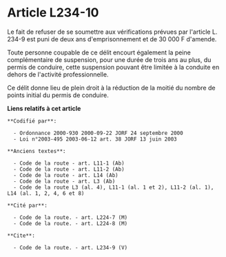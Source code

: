 # Article L234-10

Le fait de refuser de se soumettre aux vérifications prévues par l'article L. 234-9 est puni de deux ans d'emprisonnement et
de 30 000 F d'amende.

Toute personne coupable de ce délit encourt également la peine complémentaire de suspension, pour une durée de trois ans au
plus, du permis de conduire, cette suspension pouvant être limitée à la conduite en dehors de l'activité professionnelle.

Ce délit donne lieu de plein droit à la réduction de la moitié du nombre de points initial du permis de conduire.

**Liens relatifs à cet article**

	**Codifié par**:

	  - Ordonnance 2000-930 2000-09-22 JORF 24 septembre 2000
	  - Loi n°2003-495 2003-06-12 art. 38 JORF 13 juin 2003

	**Anciens textes**:

	  - Code de la route - art. L11-1 (Ab)
	  - Code de la route - art. L11-2 (Ab)
	  - Code de la route - art. L14 (Ab)
	  - Code de la route - art. L3 (Ab)
	  - Code de la route L3 (al. 4), L11-1 (al. 1 et 2), L11-2 (al. 1), L14 (al. 1, 2, 4, 6 et 8)

	**Cité par**:

	  - Code de la route. - art. L224-7 (M)
	  - Code de la route. - art. L224-8 (M)

	**Cite**:

	  - Code de la route. - art. L234-9 (V)

